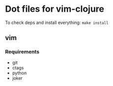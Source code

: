 # Dot files for vim-clojure

To check deps and install everything: `make install`

##  vim

### Requirements

* git
* ctags
* python
* joker

